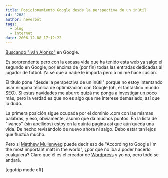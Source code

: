 ```yaml
---
title: Posicionamiento Google desde la perspectiva de un inútil
id: '268'
author: neverbot
tags:
  - blog
  - internet
date: 2006-12-08 17:12:22
---
```


[Buscando "Iván Alonso"](http://www.google.com/search?q=iv%C3%A1n+alonso) en Google.

Es sorprendente pero con la escasa vida que ha tenido esta web ya salgo el segundo en Google, por encima de (por fin) todas las entradas dedicadas al jugador de fútbol. Ya sé que a nadie le importa pero a mí me hace ilusión.

El título pone "desde la perspectiva de un inútil" porque no estoy intentando usar ninguna técnica de optimización con Google (oh, el fantástico mundo [SEO](http://en.wikipedia.org/wiki/Search_engine_optimization)). Si estas navidades me aburro quizá me ponga a investigar un poco más, pero la verdad es que no es algo que me interese demasiado, así que lo dudo.

La primera posición sigue ocupada por el dominio .com con las mismas palabras, y eso, obviamente, asumo que da muchos puntos. En la lista de "ivanes" (sin apellidos) estoy en la quinta página así que aún queda una vida. De hecho revisándolo de nuevo ahora ni salgo. Debo estar tan lejos que fluctúa mucho.

Pero si [Matthew Mullenweg](http://photomatt.net/about/) puede decir eso de "According to Google i'm the most important matt in the world", ¿por qué no iba a poder hacerlo cualquiera? Claro que él es el creador de [Wordpress](http://wordpress.org/) y yo no, pero todo se andará.

\[egotrip mode off\]

